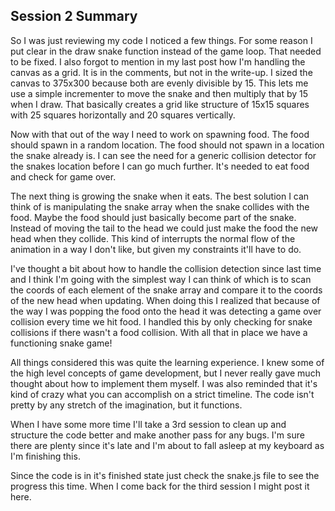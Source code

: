 ## Session 2 Summary
So I was just reviewing my code I noticed a few things. For some reason I put clear in the draw snake function
instead of the game loop. That needed to be fixed. I also forgot to mention in my last post how I'm handling 
the canvas as a grid. It is in the comments, but not in the write-up. I sized the canvas to 375x300 because 
both are evenly divisible by 15. This lets me use a simple incrementer to move the snake 
and then multiply that by 15 when I draw. That basically creates a grid like structure of 15x15 squares with 25 
squares horizontally and 20 squares vertically.

Now with that out of the way I need to work on spawning food. The food should spawn in a random location.
The food should not spawn in a location the snake already is. I can see the need for a generic collision detector for the snakes location before I can go much further. It's needed to eat food and check for game over.

The next thing is growing the snake when it eats. The best solution I can think of is manipulating the snake array when 
the snake collides with the food. Maybe the food should just basically become part of the snake. Instead of moving 
the tail to the head we could just make the food the new head when they collide. This kind of interrupts the normal flow of the animation in a way I don't like, but given my constraints it'll have to do.

I've thought a bit about how to handle the collision detection since last time and I think I'm going with the simplest 
way I can think of which is to scan the coords of each element of the snake array and compare it to the coords of the new 
head when updating. When doing this I realized that because of the way I was popping the food onto the head it was detecting a game over collision every time we hit food. I handled this by only checking for snake collisions if there wasn't a food collision.  With all that in place we have a functioning snake game! 

All things considered this was quite the learning experience. I knew some of the high level concepts of game development, but I never really gave much thought about how to implement them myself. 
I was also reminded that it's kind of crazy what you can accomplish on a strict timeline. The code isn't pretty by any stretch of the imagination, but it functions. 

When I have some more time I'll take a 3rd session to clean up and structure the code better and make another pass for any bugs. I'm sure there are plenty since it's late and I'm about to fall asleep at my keyboard as I'm finishing this. 

Since the code is in it's finished state just check the snake.js file to see the progress this time. When I come back for the third session I might post it here.